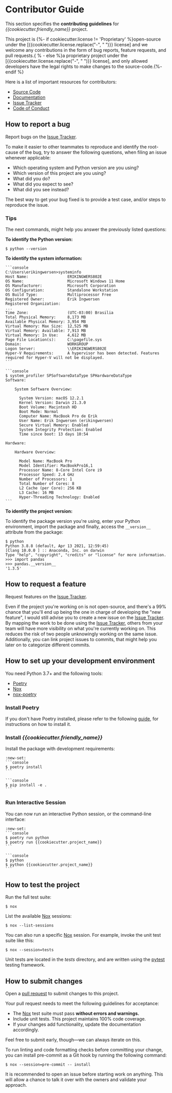# Contributor Guide

This section specifies the **contributing guidelines** for *{{cookiecutter.friendly_name}}* project.

This project is {%- if cookiecutter.license != 'Proprietary' %}open-source under the [{{cookiecutter.license.replace("-", " ")}} license] and we welcome any contributions in the form of bug reports,
feature requests, and pull requests.{ % - else %}a proprietary project under the [{{cookiecutter.license.replace("-", " ")}} license], and only allowed developers have the legal rights to make changes
to the source-code.{%- endif %}

Here is a list of important resources for contributors:

*   [Source Code]
*   [Documentation]
*   [Issue Tracker]
*   [Code of Conduct]

[{{cookiecutter.license.replace("-", " ").lower()}} license]: https://opensource.org/licenses/{{cookiecutter.license}}

[source code]: https://github.com/{{cookiecutter.github_user}}/{{cookiecutter.project_name}}

[documentation]: https://{{cookiecutter.project_name}}.readthedocs.io/

[issue tracker]: https://github.com/{{cookiecutter.github_user}}/{{cookiecutter.project_name}}/issues

## How to report a bug

Report bugs on the [Issue Tracker].

To make it easier to other teammates to reproduce and identify the root-cause of the bug, try to answer the following questions, when filing an issue whenever applicable:

*   Which operating system and Python version are you using?
*   Which version of this project are you using?
*   What did you do?
*   What did you expect to see?
*   What did you see instead?

The best way to get your bug fixed is to provide a test case, and/or steps to reproduce the issue.

### Tips

The next commands, might help you answer the previously listed questions:

**To identify the Python version:**

```console
$ python --version
```

**To identify the system information:**

````{tab} Windows
```console
C:\Users\erikingwersen>systeminfo
Host Name:                 ERIKINGWERS802E
OS Name:                   Microsoft Windows 11 Home
OS Manufacturer:           Microsoft Corporation
OS Configuration:          Standalone Workstation
OS Build Type:             Multiprocessor Free
Registered Owner:          Erik Ingwersen
Registered Organization:
...
Time Zone:                 (UTC-03:00) Brasilia
Total Physical Memory:     8,173 MB
Available Physical Memory: 3,954 MB
Virtual Memory: Max Size:  12,525 MB
Virtual Memory: Available: 7,913 MB
Virtual Memory: In Use:    4,612 MB
Page File Location(s):     C:\pagefile.sys
Domain:                    WORKGROUP
Logon Server:              \\ERIKINGWERS802E
Hyper-V Requirements:      A hypervisor has been detected. Features required for Hyper-V will not be displayed.
```
````

````{tab} Unix (MacOS / Linux)
```console
$ system_profiler SPSoftwareDataType SPHardwareDataType
Software:

    System Software Overview:

      System Version: macOS 12.2.1
      Kernel Version: Darwin 21.3.0
      Boot Volume: Macintosh HD
      Boot Mode: Normal
      Computer Name: MacBook Pro de Erik
      User Name: Erik Ingwersen (erikingwersen)
      Secure Virtual Memory: Enabled
      System Integrity Protection: Enabled
      Time since boot: 13 days 10:54

Hardware:

    Hardware Overview:

      Model Name: MacBook Pro
      Model Identifier: MacBookPro16,1
      Processor Name: 8-Core Intel Core i9
      Processor Speed: 2.4 GHz
      Number of Processors: 1
      Total Number of Cores: 8
      L2 Cache (per Core): 256 KB
      L3 Cache: 16 MB
      Hyper-Threading Technology: Enabled
```
````

**To identify the project version:**

To identify the package version you're using, enter your Python environment,
import the package and finally, access the `__version__` attribute from the package:

```console
$ python
Python 3.8.8 (default, Apr 13 2021, 12:59:45)
[Clang 10.0.0 ] :: Anaconda, Inc. on darwin
Type "help", "copyright", "credits" or "license" for more information.
>>> import pandas
>>> pandas.__version__
'1.3.5'
```

## How to request a feature

Request features on the [Issue Tracker].

Even if the project you're working on is not open-source, and there's a 99%
chance that you'll end up being the one in charge of developing the "new feature",
I would still advise you to create a new issue on the [Issue Tracker]. By mapping
the work to be done using the [Issue Tracker], others from your team will have
more visibility on what you're currently working on. This reduces the risk of
two people unknowingly working on the same issue. Additionally, you can link
project issues to commits, that might help you later on to categorize different
commits.

## How to set up your development environment

You need Python 3.7+ and the following tools:

*   [Poetry]
*   [Nox]
*   [nox-poetry]

### Install Poetry

If you don't have Poetry installed, please refer to the following
[guide](https://python-poetry.org/docs/#installation), for instructions on how
to install it.

### Install *{{cookiecutter.friendly_name}}*

Install the package with development requirements:

````{tab} Poetry
:new-set:
```console
$ poetry install
```
````

````{tab} Pip
```console
$ pip install -e .
```
````

### Run Interactive Session

You can now run an interactive Python session, or the command-line interface:

````{tab} Poetry
:new-set:
```console
$ poetry run python
$ poetry run {{cookiecutter.project_name}}
```
````

````{tab} Pip
```console
$ python
$ python {{cookiecutter.project_name}}
```
````

[poetry]: https://python-poetry.org/

[nox]: https://nox.thea.codes/

[nox-poetry]: https://nox-poetry.readthedocs.io/

## How to test the project

Run the full test suite:

```console
$ nox
```

List the available [Nox](https://nox.thea.codes/) sessions:

```console
$ nox --list-sessions
```

You can also run a specific [Nox](https://nox.thea.codes/) session. For example, invoke the unit test suite like this:

```console
$ nox --session=tests
```

Unit tests are located in the *tests* directory, and are written using the [pytest] testing framework.

[pytest]: https://pytest.readthedocs.io/

## How to submit changes

Open a [pull request] to submit changes to this project.

Your pull request needs to meet the following guidelines for acceptance:

*   The [Nox](https://nox.thea.codes/) test suite must pass **without errors and warnings.**
*   Include unit tests. This project maintains 100% code coverage.
*   If your changes add functionality, update the documentation accordingly.

Feel free to submit early, though—we can always iterate on this.

To run linting and code formatting checks before committing your change, you can
install pre-commit as a Git hook by running the following command:

```console
$ nox --session=pre-commit -- install
```

It is recommended to open an issue before starting work on anything. This will
allow a chance to talk it over with the owners and validate your approach.

[pull request]: https://github.com/{{cookiecutter.github_user}}/{{cookiecutter.project_name}}/pulls

<!-- github-only -->

[code of conduct]: CODE_OF_CONDUCT.md
